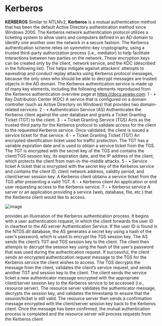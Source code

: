 # Kerberos

**KERBEROS**
Similar to NTLMv2,
 **Kerberos** is a mutual authentication
method that has been the default Active Directory
authentication method since Windows 2000.
The Kerberos
network authentication protocol utilizes a ticketing system to
allow users and computers defined in an AD domain to identify
one another over the network in a secure fashion. The Kerberos
authentication scheme relies on symmetric-key cryptography,
using a trusted third-party authorization process (i.e., mediator)
to help facilitate interactions between two parties on the
network. These encryption keys can be created only by the
client, network service, and the KDC (described in the following
list). This helps mitigate against attackers’ attempts to
eavesdrop and conduct replay attacks using Kerberos protocol
messages, because the only ones who should be able to decrypt
messages are trusted objects in the AD domain. The Kerberos
authentication service is made up of many key elements,
including the following elements reproduced from the Kerberos
authentication overview page at https://docs.axway.com:
1 - •  Key Distribution Center (KDC) A service that is
configured on a domain controller (such as Active
Directory on Windows) that provides two domain-related
services:
2 - •  Authentication Service (AS) Authenticates the
Kerberos client against the user database and grants a
Ticket Granting Ticket (TGT) to the client.
3 - •  Ticket Granting Service (TGS) Acts as the trusted
third party for the Kerberos protocol to validate access
for the client to the requested Kerberos service. Once
validated, the client is issued a service ticket for that
service.
4 - •  Ticket Granting Ticket (TGT) An encrypted
identification ticket used for traffic protection. The TGT
has a variable expiration date and is used to obtain a
service ticket from the TGS. The TGT is encrypted with
the secret key of the TGS and contains the client/TGS
session key, its expiration date, and the IP address of the
client, which protects the client from man-in-the-middle
attacks.
5 - •  Service ticket A ticket that is encrypted with the secret
key of the Kerberos service and contains the client ID,
client network address, validity period, and client/server
session key. A Kerberos client obtains a service ticket from
the TGS after presenting a valid TGT.
6 - •  Kerberos client An application or end user requesting
access to the Kerberos service.
7 - •  Kerberos service A server or an application providing a
service (web, database, file, etc.) that the Kerberos client
would like to access.

![image](https://user-images.githubusercontent.com/79219451/129471659-e11fcc31-6cb8-46b9-9cda-86a57dfd3e32.png)

provides an illustration of the Kerberos
authentication process. It begins with a user authentication
request, in which the client forwards the user ID in cleartext to
the AD server Authentication Service. If the user ID is found in
the NTDS.dit database, the AS generates a secret key using a
hash of the user’s password, which is used to encrypt the TGS
session key. The AS sends the client’s TGT and TGS session key
to the client. The client then attempts to decrypt the session key
using the hash of the user’s password that was used during the
authentication request. If successful, the client sends an
encrypted authentication request message to the TGS for the
Kerberos service the client wishes to access. The TGS decrypts
the message from the client, validates the client’s service
request, and sends another TGT and session key to the client.
The client sends the service ticket a new authenticator message
encrypted with the appropriate client/server session key to the
Kerberos service to be accessed (i.e., resource server). The
resource server validates the authenticator message, decrypts
the session key, and validates the timestamp to ensure that the
session/ticket is still valid. The resource server then sends a
confirmation message encrypted with the client/server session
key back to the Kerberos client. Once the message has been
confirmed, the mutual authentication process is completed and
the resource server will process requests from the Kerberos
client

